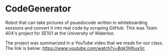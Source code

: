 # CodeGenerator
Robot that can take pictures of psuedocode written in whiteboarding sessions and convert it into real code by scraping GitHub. This was Team 404's project for SE101 at the University of Waterloo.

The project was summarized in a YouTube video that we made for our class. The link is below:
https://www.youtube.com/watch?v=Bqk1IHhuxVc
